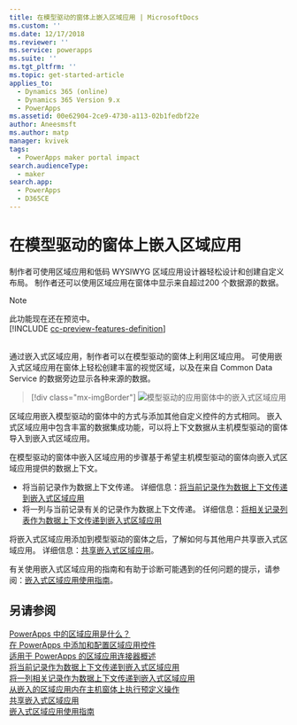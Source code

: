 ```yaml
---
title: 在模型驱动的窗体上嵌入区域应用 | MicrosoftDocs
ms.custom: ''
ms.date: 12/17/2018
ms.reviewer: ''
ms.service: powerapps
ms.suite: ''
ms.tgt_pltfrm: ''
ms.topic: get-started-article
applies_to:
  - Dynamics 365 (online)
  - Dynamics 365 Version 9.x
  - PowerApps
ms.assetid: 00e62904-2ce9-4730-a113-02b1fedbf22e
author: Aneesmsft
ms.author: matp
manager: kvivek
tags:
  - PowerApps maker portal impact
search.audienceType:
  - maker
search.app:
  - PowerApps
  - D365CE
---
```


# <a name="embed-a-canvas-app-on-a-model-driven-form"></a>在模型驱动的窗体上嵌入区域应用

制作者可使用区域应用和低码 WYSIWYG 区域应用设计器轻松设计和创建自定义布局。 制作者还可以使用区域应用在窗体中显示来自超过200 个数据源的数据。

> [!NOTE]
> 此功能现在还在预览中。 <br />
> [!INCLUDE [cc-preview-features-definition](../../includes/cc-preview-features-definition.md)] <br /><br />

通过嵌入式区域应用，制作者可以在模型驱动的窗体上利用区域应用。 可使用嵌入式区域应用在窗体上轻松创建丰富的视觉区域，以及在来自 Common Data Service 的数据旁边显示各种来源的数据。

   > [!div class="mx-imgBorder"] 
   > ![模型驱动的应用窗体中的嵌入式区域应用](media/embed-canvas-app-in-form.png "模型驱动的应用窗体中的嵌入式区域应用")

区域应用嵌入模型驱动的窗体中的方式与添加其他自定义控件的方式相同。 嵌入式区域应用中包含丰富的数据集成功能，可以将上下文数据从主机模型驱动的窗体导入到嵌入式区域应用。

在模型驱动的窗体中嵌入区域应用的步骤基于希望主机模型驱动的窗体向嵌入式区域应用提供的数据上下文。
-   将当前记录作为数据上下文传递。 详细信息：[将当前记录作为数据上下文传递到嵌入式区域应用](pass-current-embedded-canvas-app.md)
-   将一列与当前记录有关的记录作为数据上下文传递。 详细信息：[将相关记录列表作为数据上下文传递到嵌入式区域应用](pass-related-embedded-canvas-app.md) 

将嵌入式区域应用添加到模型驱动的窗体之后，了解如何与其他用户共享嵌入式区域应用。 详细信息：[共享嵌入式区域应用](share-embedded-canvas-app.md)。

有关使用嵌入式区域应用的指南和有助于诊断可能遇到的任何问题的提示，请参阅：[嵌入式区域应用使用指南](embedded-canvas-app-guidelines.md)。

## <a name="see-also"></a>另请参阅
[PowerApps 中的区域应用是什么？](../canvas-apps/getting-started.md) <br />
[在 PowerApps 中添加和配置区域应用控件](../canvas-apps/add-configure-controls.md) <br />
[适用于 PowerApps 的区域应用连接器概述](../canvas-apps/connections-list.md) <br />
[将当前记录作为数据上下文传递到嵌入式区域应用](pass-current-embedded-canvas-app.md) <br />
[将一列相关记录作为数据上下文传递到嵌入式区域应用](pass-related-embedded-canvas-app.md) <br />
[从嵌入的区域应用内在主机窗体上执行预定义操作](embedded-canvas-app-actions.md) <br />
[共享嵌入式区域应用](share-embedded-canvas-app.md) <br />
[嵌入式区域应用使用指南](embedded-canvas-app-guidelines.md)
